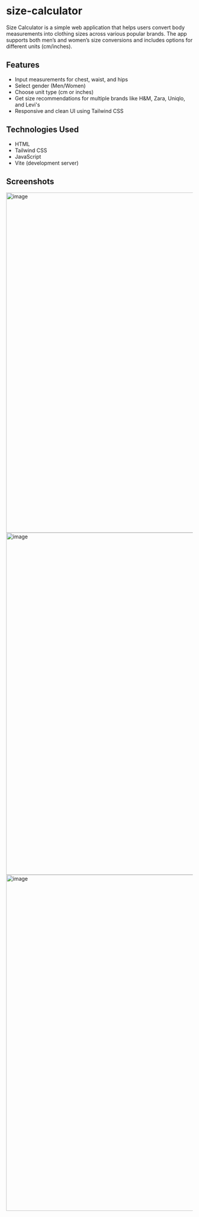 # size-calculator

Size Calculator is a simple web application that helps users convert body measurements into clothing sizes across various popular brands. The app supports both men’s and women’s size conversions and includes options for different units (cm/inches).

## Features

- Input measurements for chest, waist, and hips
- Select gender (Men/Women)
- Choose unit type (cm or inches)
- Get size recommendations for multiple brands like H&M, Zara, Uniqlo, and Levi's
- Responsive and clean UI using Tailwind CSS

## Technologies Used

- HTML
- Tailwind CSS
- JavaScript
- Vite (development server)

## Screenshots

<img width="1894" height="916" alt="image" src="https://github.com/user-attachments/assets/957e85e3-e0c7-4bb3-b4db-2372605bf8c9" />

<img width="1887" height="921" alt="image" src="https://github.com/user-attachments/assets/3fdf39d1-cee2-46eb-8b17-3a0398499e5f" />

<img width="1909" height="905" alt="image" src="https://github.com/user-attachments/assets/df7f7e03-430f-4f6c-baf9-8d8df489942f" />
